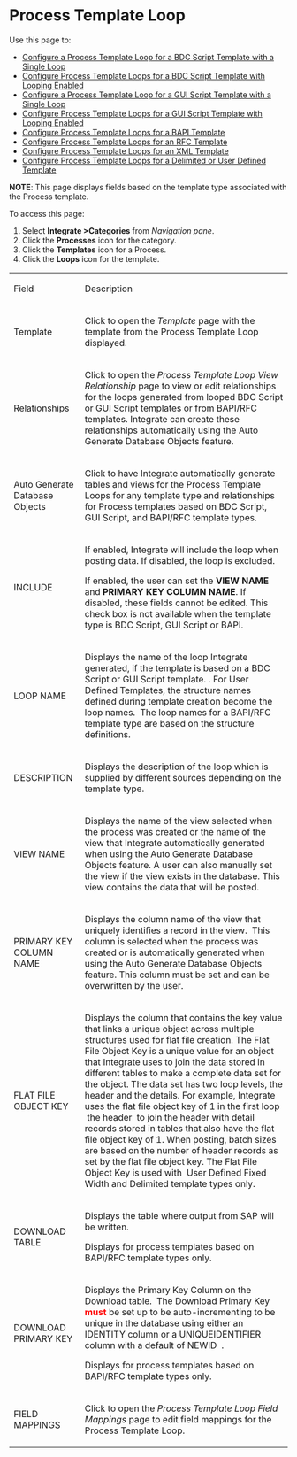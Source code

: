 # Process Template Loop

<div class="use">

Use this page to:

  - [Configure a Process Template Loop for a BDC Script Template with a
    Single Loop](../Use_Cases/ConfigureProcTempLpBDCSingLp.htm)
  - [Configure Process Template Loops for a BDC Script Template with
    Looping Enabled](../Use_Cases/ConfigureProcTempLoopsBDCLoopEn.htm)
  - [Configure a Process Template Loop for a GUI Script Template with a
    Single Loop](../Use_Cases/ConfigProcTmpLpGUISingLp.htm)
  - [Configure Process Template Loops for a GUI Script Template with
    Looping Enabled](../Use_Cases/ConfigureProcTemplLoopsGUILoopgEn.htm)
  - [Configure Process Template Loops for a BAPI
    Template](../Use_Cases/ConfigureProcessTemplateLoopsBAPI.htm)
  - [Configure Process Template Loops for an RFC
    Template](../Use_Cases/ConfigureProcess_emplate_LoopsRFC.htm)
  - [Configure Process Template Loops for an XML
    Template](../Use_Cases/ConfigureProcessTemplateLoopsXML.htm)
  - [Configure Process Template Loops for a Delimited or User Defined
    Template](../Use_Cases/ConfigureProcessTemplateLoopsDelimited.htm)

</div>

<span style="font-weight: bold;">NOTE</span>: This page displays fields
based on the template type associated with the Process template.

To access this page:

1.  Select <span style="font-weight: bold;">Integrate
    \></span>**Categories** from *Navigation pane*.
2.  Click the **Processes** icon for the category.
3.  Click the **Templates** icon for a Process.
4.  Click the **Loops** icon for the template.

<table>
<tbody>
<tr class="odd">
<td><p>Field</p></td>
<td><p>Description</p></td>
</tr>
<tr class="even">
<td><p>Template</p></td>
<td><p>Click to open the <em>Template</em> page with the template from the Process Template Loop displayed.</p></td>
</tr>
<tr class="odd">
<td><p>Relationships</p></td>
<td><p>Click to open the <em>Process Template Loop View Relationship</em> page to view or edit relationships for the loops generated from looped BDC Script or GUI Script templates or from BAPI/RFC templates. Integrate can create these relationships automatically using the Auto Generate Database Objects feature.</p></td>
</tr>
<tr class="even">
<td><p>Auto Generate Database Objects</p></td>
<td><p>Click to have Integrate automatically generate tables and views for the Process Template Loops for any template type and relationships for Process templates based on BDC Script, GUI Script, and BAPI/RFC template types.</p></td>
</tr>
<tr class="odd">
<td><p>INCLUDE</p></td>
<td><p>If enabled, Integrate will include the loop when posting data. If disabled, the loop is excluded.</p>
<p>If enabled, the user can set the <strong>VIEW NAME</strong> and <strong>PRIMARY KEY COLUMN NAME</strong>. If disabled, these fields cannot be edited. This check box is not available when the template type is BDC Script, GUI Script or BAPI.</p></td>
</tr>
<tr class="even">
<td><p>LOOP NAME</p></td>
<td><p>Displays the name of the loop Integrate generated, if the template is based on a BDC Script or GUI Script template. . For User Defined Templates, the structure names defined during template creation become the loop names.  The loop names for a BAPI/RFC template type are based on the structure definitions.</p></td>
</tr>
<tr class="odd">
<td><p>DESCRIPTION</p></td>
<td><p>Displays the description of the loop which is supplied by different sources depending on the template type.</p></td>
</tr>
<tr class="even">
<td><p>VIEW NAME</p></td>
<td><p>Displays the name of the view selected when the process was created or the name of the view that Integrate automatically generated when using the Auto Generate Database Objects feature. A user can also manually set the view if the view exists in the database. This view contains the data that will be posted.</p></td>
</tr>
<tr class="odd">
<td><p>PRIMARY KEY COLUMN NAME</p></td>
<td><p>Displays the column name of the view that uniquely identifies a record in the view.  This column is selected when the process was created or is automatically generated when using the Auto Generate Database Objects feature. This column must be set and can be overwritten by the user.</p></td>
</tr>
<tr class="even">
<td><p>FLAT FILE OBJECT KEY</p></td>
<td><p>Displays the column that contains the key value that links a unique object across multiple structures used for flat file creation. The Flat File Object Key is a unique value for an object that Integrate uses to join the data stored in different tables to make a complete data set for the object. The data set has two loop levels, the header and the details. For example, Integrate uses the flat file object key of 1 in the first loop  the header  to join the header with detail records stored in tables that also have the flat file object key of 1. When posting, batch sizes are based on the number of header records as set by the flat file object key. The Flat File Object Key is used with  User Defined Fixed Width and Delimited template types only.</p></td>
</tr>
<tr class="odd">
<td><p>DOWNLOAD TABLE</p></td>
<td><p>Displays the table where output from SAP will be written.</p>
<p>Displays for process templates based on BAPI/RFC template types only.</p></td>
</tr>
<tr class="even">
<td><p>DOWNLOAD PRIMARY KEY</p></td>
<td><p>Displays the Primary Key Column on the Download table.  The Download Primary Key <strong><span class="underline"><span style="color: #ff0000; text-decoration: none;">must</span></span></strong> be set up to be auto-incrementing to be unique in the database using either an IDENTITY column or a UNIQUEIDENTIFIER column with a default of NEWID  . </p>
<p>Displays for process templates based on BAPI/RFC template types only.</p></td>
</tr>
<tr class="odd">
<td><p>FIELD MAPPINGS</p></td>
<td><p>Click to open the <em>Process Template Loop Field Mappings</em> page to edit field mappings for the Process Template Loop.</p></td>
</tr>
</tbody>
</table>
